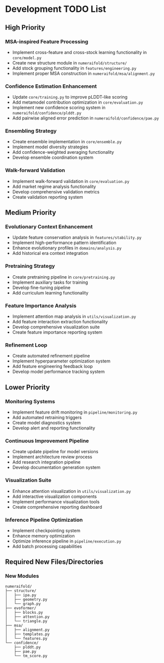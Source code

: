 # Development TODO List

## High Priority

### MSA-inspired Feature Processing

- Implement cross-feature and cross-stock learning functionality in `core/model.py`
- Create new structure module in `numeraifold/structure/`
- Add stock grouping functionality in `features/engineering.py`
- Implement proper MSA construction in `numeraifold/msa/alignment.py`

### Confidence Estimation Enhancement

- Update `core/training.py` to improve pLDDT-like scoring
- Add metamodel contribution optimization in `core/evaluation.py`
- Implement new confidence scoring system in `numeraifold/confidence/plddt.py`
- Add pairwise aligned error prediction in `numeraifold/confidence/pae.py`

### Ensembling Strategy

- Create ensemble implementation in `core/ensemble.py`
- Implement model diversity strategies
- Add confidence-weighted averaging functionality
- Develop ensemble coordination system

### Walk-forward Validation

- Implement walk-forward validation in `core/evaluation.py`
- Add market regime analysis functionality
- Develop comprehensive validation metrics
- Create validation reporting system

## Medium Priority

### Evolutionary Context Enhancement

- Update feature conservation analysis in `features/stability.py`
- Implement high-performance pattern identification
- Enhance evolutionary profiles in `domains/analysis.py`
- Add historical era context integration

### Pretraining Strategy

- Create pretraining pipeline in `core/pretraining.py`
- Implement auxiliary tasks for training
- Develop fine-tuning pipeline
- Add curriculum learning functionality

### Feature Importance Analysis

- Implement attention map analysis in `utils/visualization.py`
- Add feature interaction extraction functionality
- Develop comprehensive visualization suite
- Create feature importance reporting system

### Refinement Loop

- Create automated refinement pipeline
- Implement hyperparameter optimization system
- Add feature engineering feedback loop
- Develop model performance tracking system

## Lower Priority

### Monitoring Systems

- Implement feature drift monitoring in `pipeline/monitoring.py`
- Add automated retraining triggers
- Create model diagnostics system
- Develop alert and reporting functionality

### Continuous Improvement Pipeline

- Create update pipeline for model versions
- Implement architecture review process
- Add research integration pipeline
- Develop documentation generation system

### Visualization Suite

- Enhance attention visualization in `utils/visualization.py`
- Add interactive visualization components
- Implement performance visualization tools
- Create comprehensive reporting dashboard

### Inference Pipeline Optimization

- Implement checkpointing system
- Enhance memory optimization
- Optimize inference pipeline in `pipeline/execution.py`
- Add batch processing capabilities

## Required New Files/Directories

### New Modules

```
numeraifold/
├── structure/
│   ├── ipa.py
│   ├── geometry.py
│   └── graph.py
├── evoformer/
│   ├── blocks.py
│   ├── attention.py
│   └── triangle.py
├── msa/
│   ├── alignment.py
│   ├── templates.py
│   └── features.py
└── confidence/
    ├── plddt.py
    ├── pae.py
    └── tm_score.py
```
